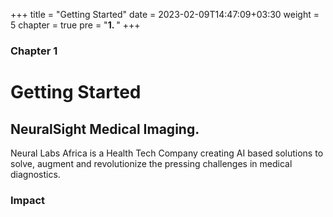 +++
title = "Getting Started"
date = 2023-02-09T14:47:09+03:30
weight = 5
chapter = true
pre = "<b>1. </b>"
+++
### Chapter 1

# Getting Started

## NeuralSight Medical Imaging.

Neural Labs Africa is a Health Tech Company creating AI based solutions to solve, augment and revolutionize the pressing challenges in medical diagnostics.

### Impact
